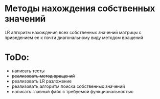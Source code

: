 # Методы нахождения собственных значений
LR алгоритм нахождения всех собственных значений матрицы с приведением ее к почти диагональному виду методом вращений
# ToDo:
- написать тесты
- ~~реализовать метод вращений~~
- реализовать LR разложение
- реализовать алгоритм поиска собственных значений
- написать главный файл с требуемой функциональностью